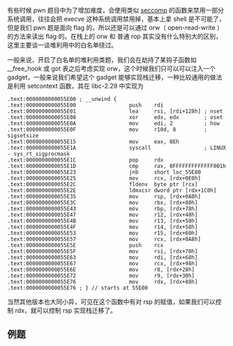 有些时候 pwn 题目中为了增加难度，会使用类似 [seccomp](https://en.wikipedia.org/wiki/Seccomp) 的函数来禁用一部分系统调用，往往会把 execve 这种系统调用禁用掉，基本上拿 shell 是不可能了，但是我们 pwn 题是面向 flag 的，所以还是可以通过 orw（ open-read-write ）的方法来读出 flag 的。在栈上的 orw 和 普通 rop 其实没有什么特别大的区别，这里主要谈一谈堆利用中的白名单绕过。

一般来说，开启了白名单的堆利用类题，我们会在劫持了某钩子函数如 __free_hook 或 got 表之后考虑实现 orw，这个时候我们只可以可以注入一个 gadget，一般来说我们希望这个 gadget 能够实现栈迁移，一种比较通用的做法是利用 setcontext 函数，其在 libc-2.29 中实现为

```
.text:0000000000055E00 ; __unwind {
.text:0000000000055E00                 push    rdi
.text:0000000000055E01                 lea     rsi, [rdi+128h] ; nset
.text:0000000000055E08                 xor     edx, edx        ; oset
.text:0000000000055E0A                 mov     edi, 2          ; how
.text:0000000000055E0F                 mov     r10d, 8         ; sigsetsize
.text:0000000000055E15                 mov     eax, 0Eh
.text:0000000000055E1A                 syscall                 ; LINUX - sys_rt_sigprocmask
.text:0000000000055E1C                 pop     rdx
.text:0000000000055E1D                 cmp     rax, 0FFFFFFFFFFFFF001h
.text:0000000000055E23                 jnb     short loc_55E80
.text:0000000000055E25                 mov     rcx, [rdx+0E0h]
.text:0000000000055E2C                 fldenv  byte ptr [rcx]
.text:0000000000055E2E                 ldmxcsr dword ptr [rdx+1C0h]
.text:0000000000055E35                 mov     rsp, [rdx+0A0h]
.text:0000000000055E3C                 mov     rbx, [rdx+80h]
.text:0000000000055E43                 mov     rbp, [rdx+78h]
.text:0000000000055E47                 mov     r12, [rdx+48h]
.text:0000000000055E4B                 mov     r13, [rdx+50h]
.text:0000000000055E4F                 mov     r14, [rdx+58h]
.text:0000000000055E53                 mov     r15, [rdx+60h]
.text:0000000000055E57                 mov     rcx, [rdx+0A8h]
.text:0000000000055E5E                 push    rcx
.text:0000000000055E5F                 mov     rsi, [rdx+70h]
.text:0000000000055E63                 mov     rdi, [rdx+68h]
.text:0000000000055E67                 mov     rcx, [rdx+98h]
.text:0000000000055E6E                 mov     r8, [rdx+28h]
.text:0000000000055E72                 mov     r9, [rdx+30h]
.text:0000000000055E76                 mov     rdx, [rdx+88h]
.text:0000000000055E76 ; } // starts at 55E00
```

当然其他版本也大同小异，可见在这个函数中有对 rsp 的赋值，如果我们可以控制 rdx，就可以控制 rsp 实现栈迁移了。

## 例题
### 
